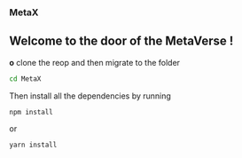 ### MetaX
## Welcome to the door of the MetaVerse !

**o** clone the reop and then migrate to the folder
```sh
cd MetaX
```

Then install all the dependencies by running 
```sh
npm install 
```
or
```sh
yarn install
```


